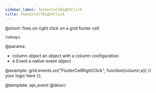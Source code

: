 ```yaml
---
sidebar_label: footerCellRightClick
title: footerCellRightClick
---          
```


@short: fires on right click on a grid footer cell

```todoapi ```

@params:
- column		object		an object with a column configuration
- e				Event		a native event object


@example:
grid.events.on("FooterCellRightClick", function(column,e){
    // your logic here
});


@template: api_event
@descr:




